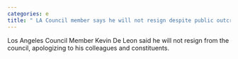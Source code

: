 ```yaml
---
categories: e
title: " LA Council member says he will not resign despite public outcry"
---
```

Los Angeles Council Member Kevin De Leon said he will not resign from the council, apologizing to his colleagues and constituents. 
